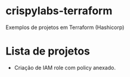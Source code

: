 # crispylabs-terraform
Exemplos de projetos em Terraform (Hashicorp)

# Lista de projetos
- Criação de IAM role com policy anexado.